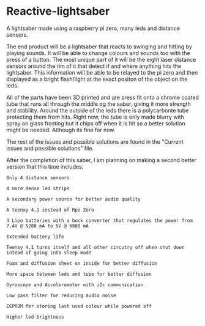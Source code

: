 # Reactive-lightsaber
A lightsaber made using a raspberry pi zero, many leds and distance sensors.

The end product will be a lightsaber that reacts to swinging and hitting by playing sounds. It will be able to change colours and sounds too with the press of a button. The most unique part of it will be the eight laser distance sensors around the rim of it that detect if and where anything hits the lightsaber. This information will be able to be relayed to the pi zero and then displayed as a bright flash/light at the exact positon of the object on the leds.

All of the parts have been 3D printed and are press fit onto a chrome coated tube that runs all through the middle og the saber, giving it more strength and stability. Around the outside of the leds there is a polycarbonte tube protecting them from hits. Right now, the tube is only made blurry with spray on glass frosting but it chips off when it is hit so a better solution might be needed. Although its fine for now.

The rest of the issues and possible solutions are found in the "Current issues and possible solutions" file.

After the completion of this saber, I am planning on making a second better version that this time includes:

	Only 4 distance sensors
	
	4 more dense led strips
	
	A secondary power source for better audio quality
	
	A teensy 4.1 instead of Rpi Zero
	
	4 Lipo batteries with a buck converter that regulates the power from 7.4V @ 5200 mA to 5V @ 6000 mA
	
	Extended battery life
	
	Teensy 4.1 turns itself and all other circutry off when shut down intead of going into sleep mode
	
	Foam and diffusion sheet on inside for better diffusion
	
	More space between leds and tube for better diffusion
	
	Gyroscope and Accelerometer with i2c communication
	
	Low pass filter for reducing audio noise
	
	EEPROM for storing last used colour while powered off
	
	Higher led brightness
	
